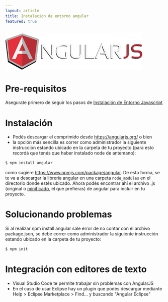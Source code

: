 ```yaml
---
layout: article
title: Instalacion de entorno angular
featured: true
---
```


![angular](/img/languages/angularJS.png)

# Pre-requisitos

Asegurate primero de seguir los pasos de [Instalación de Entorno Javascript](instalacion-de-entorno-javascript.html)

# Instalación

-   Podés descargar el comprimido desde <https://angularjs.org/> o bien
-   la opción más sencilla es correr como administrador la siguiente instrucción estando ubicado en la carpeta de tu proyecto (para esto recordá que tenés que haber instalado node de antemano):

```bash
$ npm install angular
```

como sugiere <https://www.npmjs.com/package/angular>. De esta forma, se te va a descargar la librería angular en una carpeta `node_modules` en el directorio donde estés ubicado. Ahora podés encontrar ahí el archivo .js (original o [minificado](http://en.wikipedia.org/wiki/Minification_%28programming%29), el que prefieras) de angular para incluir en tu proyecto.

# Solucionando problemas
Si al realizar npm install angular sale error de no contar con el archivo package.json, se debe correr como administrador la siguiente instrucción estando ubicado en la carpeta de tu proyecto:
```bash
$ npm init
```

# Integración con editores de texto

-    Visual Studio Code te permite trabajar sin problemas con AngularJS
-    En el caso de usar Eclipse hay un plugin que podés descargar mediante Help > Eclipse Marketplace > Find... y buscando "Angular Eclipse"
